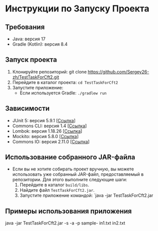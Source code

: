 # Инструкции по Запуску Проекта

## Требования
- Java: версия 17
- Gradle (Kotlin): версия 8.4

## Запуск проекта
1. Клонируйте репозиторий: git clone https://github.com/Sergey26-zh/TestTaskForCft2.git
2. Перейдите в каталог проекта: `cd TestTaskForCft2`
3. Запустите приложение: 
   - Если используется Gradle: `./gradlew run`

## Зависимости
- JUnit 5: версия 5.9.1 [[Ссылка](https://example.com/library1)]
- Commons CLI: версия 1.4 [[Ссылка](https://example.com/library2)]
- Lombok: версия 1.18.26 [[Ссылка](https://example.com/library2)]
- Mockito: версия 5.8.0 [[Ссылка](https://example.com/library2)]
- Commons IO: версия 2.11.0 [[Ссылка](https://example.com/library2)]

## Использование собранного JAR-файла
   - Если вы не хотите собирать проект вручную, вы можете использовать уже собранный JAR-файл, предоставляемый в репозитории. Для этого выполните следующие шаги:
     1. Перейдите в каталог `build/libs`.
     2. Найдите файл `TestTaskForCft2.jar`.
     3. Запустите приложение командой: `java -jar TestTaskForCft2.jar
   
## Примеры использования приложения
   java -jar TestTaskForCft2.jar -s -a -p sample- in1.txt in2.txt
